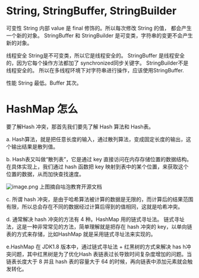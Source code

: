
# String, StringBuffer, StringBuilder 

可变性
String 内部 value 是 final 修饰的。所以每次修改 String 的值， 都会产生一个新的对象。 StringBuffer 和 StringBuilder 是可变类，字符串的变更不会产生新的对象。

线程安全
String是不可变类，所以它是线程安全的。
StringBuffer 是线程安全的，因为它每个操作方法都加了 synchronized同步关键字。
StringBuilder不是线程安全的。
所以在多线程环境下对字符串进行操作，应该使用StringBuffer.

性能
String 最低。Buffer 其次。


# HashMap 怎么

要了解Hash 冲突，那首先我们要先了解 Hash 算法和 Hash表。

a. Hash算法，就是把任意长度的输入，通过散列算法，变成固定长度的输出，这个输出结果是散列值。

b. Hash表又叫做“散列表”，它是通过 key 直接访问在内存存储位置的数据结构。在具体实现上，我们通过 hash 函数把 key 映射到表中的某个位置，来获取这个位置的数据，从而加快查找速度。

![image.png](https://image-bed-erato.oss-cn-beijing.aliyuncs.com/obsdian/20230707171819.png)
上图摘自咕泡教育开源文档

c. 所谓 hash 冲突，是由于哈希算法被计算的数据是无限的，而计算后的结果范围有限，所以总会存在不同的数据经过计算后得到的值相同，这就是哈希冲突。

d. 通常解决 hash 冲突的方法有 4 种。HashMap 用的链式寻址法。
链式寻址法，这是一种非常常见的方法，简单理解就是把存在 hash 冲突的 key，以单向链表的方式来存储，比如HashMap 就是采用链式寻址法来实现的。

e.HashMap 在 JDK1.8 版本中，通过链式寻址法 + 红黑树的方式来解决 has h冲突问题，其中红黑树是为了优化Hash 表链表过长导致时间复杂度增加的问题。当链表长度大于 8 并且 hash 表的容量大于 64 的时候，再向链表中添加元素就会触发转化。
